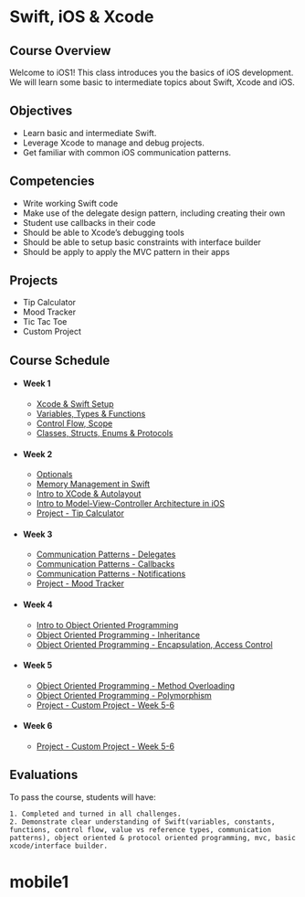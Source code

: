 # Swift, iOS & Xcode

## Course Overview

Welcome to iOS1! This class introduces you the basics of iOS development. We will learn some basic to intermediate topics about Swift, Xcode and iOS.

## Objectives

- Learn basic and intermediate Swift.
- Leverage Xcode to manage and debug projects.
- Get familiar with common iOS communication patterns.

## Competencies

- Write working Swift code
- Make use of the delegate design pattern, including creating their own
- Student use callbacks in their code
- Should be able to Xcode’s debugging tools
- Should be able to setup basic constraints with interface builder
- Should be apply to apply the MVC pattern in their apps

## Projects

- Tip Calculator
- Mood Tracker
- Tic Tac Toe
- Custom Project

## Course Schedule

- #### Week 1
    - [Xcode & Swift Setup](01-Xcode-Swift-Setup)
    - [Variables, Types & Functions](02-Variables)
    - [Control Flow, Scope](03-Control-Flow-&-Pattern-Matching)
    - [Classes, Structs, Enums & Protocols](04-Swift-Types)

- #### Week 2
    - [Optionals](05-Optionals)
    - [Memory Management in Swift]()
    - [Intro to XCode & Autolayout](06-Intro-To-XCode-&-Autolayout)
    - [Intro to Model-View-Controller Architecture in iOS](07-Intro-to-MVC-iOS)
    - [Project - Tip Calculator]()

- #### Week 3
    - [Communication Patterns - Delegates](08-Communication-Patterns-Delegates)
    - [Communication Patterns - Callbacks](09-Communication-Patterns-Callbacks)
    - [Communication Patterns - Notifications](10-Communication-Patterns-Notifications)
    - [Project - Mood Tracker]()
    
- #### Week 4
    - [Intro to Object Oriented Programming](05-Intro-to-object-oriented-programming)
    - [Object Oriented Programming - Inheritance](06-OOP-Inheritance)
    - [Object Oriented Programming - Encapsulation, Access Control](06-OOP-Encapsulation)
    
- #### Week 5
    - [Object Oriented Programming - Method Overloading](06-Method-Overloading)
    - [Object Oriented Programming - Polymorphism](06-OOP-Polymorphism)
    - [Project - Custom Project - Week 5-6](10-Custom-Project)
    
- #### Week 6
    - [Project - Custom Project - Week 5-6](10-Custom-Project)
    
## Evaluations

To pass the course, students will have:

    1. Completed and turned in all challenges.
    2. Demonstrate clear understanding of Swift(variables, constants, functions, control flow, value vs reference types, communication patterns), object oriented & protocol oriented programming, mvc, basic xcode/interface builder.
    
# mobile1
